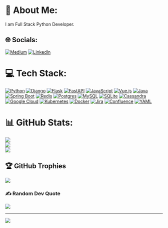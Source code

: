 # 💫 About Me:
I am Full Stack Python Developer.


## 🌐 Socials:
[![Medium](https://img.shields.io/badge/Medium-%23000000.svg?logo=medium&logoColor=white)](https://medium.com/@slbandidas) 
[![LinkedIn](https://custom-icon-badges.demolab.com/badge/LinkedIn-0A66C2?logo=linkedin-white&logoColor=fff)](https://www.linkedin.com/in/csaglam/)
# 💻 Tech Stack:
[![Python](https://img.shields.io/badge/Python-3776AB?logo=python&logoColor=fff)](#) [![Django](https://img.shields.io/badge/Django-%23092E20.svg?logo=django&logoColor=white)](#) [![Flask](https://img.shields.io/badge/Flask-000?logo=flask&logoColor=fff)](#) [![FastAPI](https://img.shields.io/badge/FastAPI-009485.svg?logo=fastapi&logoColor=white)](#) [![JavaScript](https://img.shields.io/badge/JavaScript-F7DF1E?logo=javascript&logoColor=000)](#) [![Vue.js](https://img.shields.io/badge/Vue.js-4FC08D?logo=vuedotjs&logoColor=fff)](#) [![Java](https://img.shields.io/badge/Java-%23ED8B00.svg?logo=openjdk&logoColor=white)](#) [![Spring Boot](https://img.shields.io/badge/Spring%20Boot-6DB33F?logo=springboot&logoColor=fff)](#) [![Redis](https://img.shields.io/badge/Redis-%23DD0031.svg?logo=redis&logoColor=white)](#) [![Postgres](https://img.shields.io/badge/Postgres-%23316192.svg?logo=postgresql&logoColor=white)](#) [![MySQL](https://img.shields.io/badge/MySQL-4479A1?logo=mysql&logoColor=fff)](#) [![SQLite](https://img.shields.io/badge/SQLite-%2307405e.svg?logo=sqlite&logoColor=white)](#) [![Cassandra](https://img.shields.io/badge/Cassandra-%231287B1.svg?logo=apache-cassandra&logoColor=white)](#) [![Google Cloud](https://img.shields.io/badge/Google%20Cloud-%234285F4.svg?logo=google-cloud&logoColor=white)](#) [![Kubernetes](https://img.shields.io/badge/Kubernetes-326CE5?logo=kubernetes&logoColor=fff)](#) [![Docker](https://img.shields.io/badge/Docker-2496ED?logo=docker&logoColor=fff)](#) [![Jira](https://img.shields.io/badge/Jira-0052CC?logo=jira&logoColor=fff)](#) [![Confluence](https://img.shields.io/badge/Confluence-172B4D?logo=confluence&logoColor=fff)](#) [![YAML](https://img.shields.io/badge/YAML-CB171E?logo=yaml&logoColor=fff)](#)
# 📊 GitHub Stats:
![](https://github-readme-stats.vercel.app/api?username=Comnurz&theme=default&hide_border=false&include_all_commits=true&count_private=true)<br/>
![](https://github-readme-streak-stats.herokuapp.com/?user=Comnurz&theme=default&hide_border=false)<br/>
![](https://github-readme-stats.vercel.app/api/top-langs/?username=Comnurz&theme=default&hide_border=false&include_all_commits=true&count_private=true&layout=compact)

## 🏆 GitHub Trophies
![](https://github-profile-trophy.vercel.app/?username=Comnurz&theme=apprentice&no-frame=false&no-bg=true&margin-w=4)

### ✍️ Random Dev Quote
![](https://quotes-github-readme.vercel.app/api?type=horizontal&theme=radical)

---
[![](https://visitcount.itsvg.in/api?id=Comnurz&icon=0&color=12)](https://visitcount.itsvg.in)

<!-- Proudly created with GPRM ( https://gprm.itsvg.in ) -->
